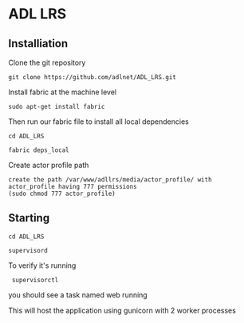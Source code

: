 # ADL LRS

## Installiation
Clone the git repository

    git clone https://github.com/adlnet/ADL_LRS.git
    

Install fabric at the machine level

    sudo apt-get install fabric

Then run our fabric file to install all local dependencies

    cd ADL_LRS

    fabric deps_local

Create actor profile path

    create the path /var/www/adllrs/media/actor_profile/ with actor_profile having 777 permissions
    (sudo chmod 777 actor_profile)
    

## Starting

    cd ADL_LRS

    supervisord

To verify it's running

     supervisorctl

you should see a task named web running


This will host the application using gunicorn with 2 worker processes